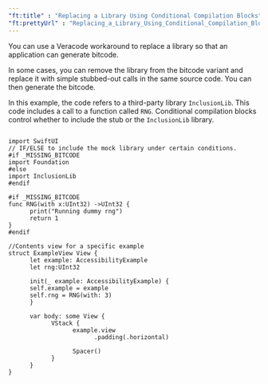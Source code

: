 ```yaml
---
"ft:title" : "Replacing a Library Using Conditional Compilation Blocks"
"ft:prettyUrl" : "Replacing_a_Library_Using_Conditional_Compilation_Blocks"
---
```


You can use a Veracode workaround to replace a library so that an application can generate bitcode.

In some cases, you can remove the library from the bitcode variant and replace it with simple stubbed-out calls in the same source code. You can then generate the bitcode.

In this example, the code refers to a third-party library `InclusionLib`. This code includes a call to a function called `RNG`. Conditional compilation blocks control whether to include the stub or the `InclusionLib` library.

```

import SwiftUI
// IF/ELSE to include the mock library under certain conditions.
#if _MISSING_BITCODE
import Foundation
#else
import InclusionLib
#endif

#if _MISSING_BITCODE
func RNG(with x:UInt32) ->UInt32 {
      print("Running dummy rng")
      return 1
}
#endif

//Contents view for a specific example
struct ExampleView View {
      let example: AccessibilityExample
      let rng:UInt32

      init(_ example: AccessibilityExample) {
      self.example = example
      self.rng = RNG(with: 3)
      }

      var body: some View {
            VStack {
                  example.view
                        .padding(.horizontal)

                  Spacer()
            }
      }
}   

```
